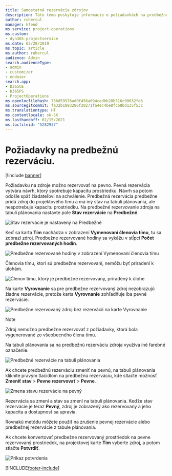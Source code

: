 ```yaml
---
title: Samostatná rezervácia zdrojov
description: Táto téma poskytuje informácie o požiadavkách na predbežnú rezerváciu.
author: ruhercul
manager: kfend
ms.service: project-operations
ms.custom:
- dyn365-projectservice
ms.date: 03/28/2019
ms.topic: article
ms.author: ruhercul
audience: Admin
search.audienceType:
- admin
- customizer
- enduser
search.app:
- D365CE
- D365PS
- ProjectOperations
ms.openlocfilehash: 736d59976ad0f456a694cedbb28b516c90632fe6
ms.sourcegitcommit: fa32b1893286f20271fa4ec4be8fc68bd135f53c
ms.translationtype: HT
ms.contentlocale: sk-SK
ms.lasthandoff: 02/15/2021
ms.locfileid: "5282937"
---
```

# <a name="soft-book-requirements"></a>Požiadavky na predbežnú rezerváciu.

[!include [banner](../includes/psa-now-project-operations.md)]

Požiadavku na zdroje možno rezervovať na pevno. Pevná rezervácia vytvára návrh, ktorý spotrebuje kapacitu prostriedku. Návrh sa potom odošle späť žiadateľovi na schválenie. Predbežná rezervácia predbežne pridá zdroj do projektového tímu a má iný stav na tabuli plánovania, ale nespotrebuje kapacitu prostriedku. Na predbežné rezervovanie zdroja na tabuli plánovania nastavte pole **Stav rezervácie** na **Predbežné**.

![Stav rezervácie je nastavený na Predbežné](media/Resource-Management-image77.png)

Keď sa karta **Tím** nachádza v zobrazení **Vymenovaní členovia tímu**, tu sa zobrazí zdroj. Predbežne rezervované hodiny sa vykážu v stĺpci **Počet predbežne rezervovaných hodín**.

![Predbežne rezervované hodiny v zobrazení Vymenovaní členovia tímu](media/Resource-Management-image78.png)

Členovia tímu, ktorí sú predbežne rezervovaní, nemôžu byť priradení k úlohám.

![Členov tímu, ktorý je predbežne rezervovany, priradený k úlohe](media/Resource-Management-image79.png)

Na karte **Vyrovnanie** sa pre predbežne rezervovaný zdroj nezobrazujú žiadne rezervácie, pretože karta **Vyrovnanie** zohľadňuje iba pevné rezervácie.

![Predbežne rezervovaný zdroj bez rezervácií na karte Vyrovnanie](media/Resource-Management-image80.png)

> [!NOTE]
> Zdroj nemožno predbežne rezervovať z požiadavky, ktorá bola vygenerované zo všeobecného člena tímu.

Na tabuli plánovania sa na predbežnú rezerváciu zdroja využíva iné farebné označenie.

![Predbežné rezervácie na tabuli plánovania](media/Resource-Management-image81.png)

Ak chcete predbežnú rezerváciu zmeniť na pevnú, na tabuli plánovania kliknite pravým tlačidlom na predbežnú rezerváciu, kde stlačte možnosť **Zmeniť stav** \> **Pevne rezervovať** \> **Pevne**.

![Zmena stavu rezervácie na pevný](media/Resource-Management-image82.png)

Rezervácia sa zmení a stav sa zmení na tabuli plánovania. Keďže stav rezervácie je teraz **Pevný**, zdroj je zobrazený ako rezervovaný a jeho kapacita a dostupnosť sa upravia.

Rovnakú metódu môžete použiť na zrušenie pevnej rezervácie alebo predbežnej rezervácie z tabule plánovania.

Ak chcete konvertovať predbežne rezervovaný prostriedok na pevne rezervovaný prostriedok, na projektovej karte **Tím** vyberte zdroj, a potom stlačte **Potvrdiť**.

![Príkaz potvrdenia](media/Resource-Management-image83.png)


[!INCLUDE[footer-include](../includes/footer-banner.md)]